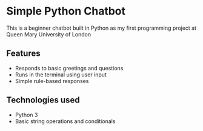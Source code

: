# Simple Python Chatbot
This is a beginner chatbot built in Python as my first programming project at Queen Mary University of London
## Features
- Responds to basic greetings and questions
- Runs in the terminal using user input
- Simple rule-based responses
## Technologies used
- Python 3
- Basic string operations and conditionals
